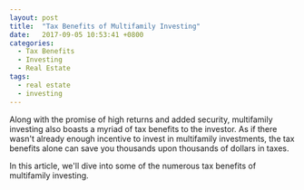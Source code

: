 ```yaml
---
layout: post
title:  "Tax Benefits of Multifamily Investing"
date:   2017-09-05 10:53:41 +0800
categories: 
  - Tax Benefits
  - Investing 
  - Real Estate
tags:
  - real estate
  - investing
---
```


Along with the promise of high returns and added security, multifamily investing also boasts a myriad of tax benefits to the investor. As if there wasn't already enough incentive to invest in multifamily investments, the tax benefits alone can save you thousands upon thousands of dollars in taxes. 

In this article, we'll dive into some of the numerous tax benefits of multifamily investing. 